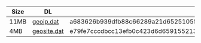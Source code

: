 |    Size   |     DL  | sha512sum |
|  ---  |  ---  |  ---  |
| 11MB | [geoip.dat](https://cdn.jsdelivr.net/gh/googleians/Rules@main/geoip.dat) | a683626b939dfb88c66289a21d65251055300e678e0f0f8fb01e4f9c7fae63a8c1d10d1fea84667cac892f59e6a185991058d8f4ec0fd28066dac49dcdb43340 |
| 4MB | [geosite.dat](https://cdn.jsdelivr.net/gh/googleians/Rules@main/geosite.dat) | e79fe7cccdbcc13efb0c423d6d659155213684e6e12737cc9473fdba38543e259259e578fc3d59a7ab9d6cd69ccf239025da911faf805c1400636f33fde58e56 |
